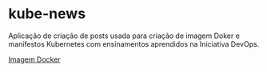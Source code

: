 # kube-news

Aplicação de criação de posts usada para criação de imagem Doker e manifestos Kubernetes com ensinamentos aprendidos na Iniciativa DevOps.

[Imagem Docker](https://hub.docker.com/r/aleehiginoo/kube-news)

